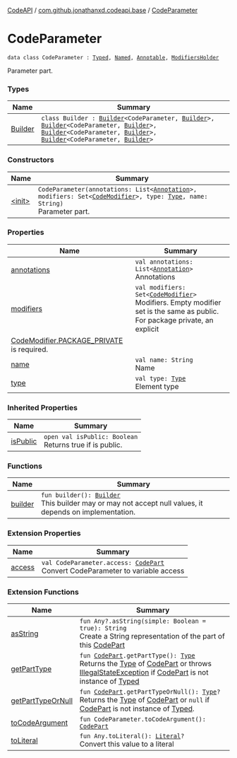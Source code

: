 [CodeAPI](../../index.md) / [com.github.jonathanxd.codeapi.base](../index.md) / [CodeParameter](.)

# CodeParameter

`data class CodeParameter : `[`Typed`](../-typed/index.md)`, `[`Named`](../-named/index.md)`, `[`Annotable`](../-annotable/index.md)`, `[`ModifiersHolder`](../-modifiers-holder/index.md)

Parameter part.

### Types

| Name | Summary |
|---|---|
| [Builder](-builder/index.md) | `class Builder : `[`Builder`](../-named/-builder/index.md)`<CodeParameter, `[`Builder`](-builder/index.md)`>, `[`Builder`](../-typed/-builder/index.md)`<CodeParameter, `[`Builder`](-builder/index.md)`>, `[`Builder`](../-annotable/-builder/index.md)`<CodeParameter, `[`Builder`](-builder/index.md)`>, `[`Builder`](../-modifiers-holder/-builder/index.md)`<CodeParameter, `[`Builder`](-builder/index.md)`>` |

### Constructors

| Name | Summary |
|---|---|
| [&lt;init&gt;](-init-.md) | `CodeParameter(annotations: List<`[`Annotation`](../-annotation/index.md)`>, modifiers: Set<`[`CodeModifier`](../-code-modifier/index.md)`>, type: `[`Type`](http://docs.oracle.com/javase/6/docs/api/java/lang/reflect/Type.html)`, name: String)`<br>Parameter part. |

### Properties

| Name | Summary |
|---|---|
| [annotations](annotations.md) | `val annotations: List<`[`Annotation`](../-annotation/index.md)`>`<br>Annotations |
| [modifiers](modifiers.md) | `val modifiers: Set<`[`CodeModifier`](../-code-modifier/index.md)`>`<br>Modifiers. Empty modifier set is the same as public. For package private, an explicit
[CodeModifier.PACKAGE_PRIVATE](../-code-modifier/-p-a-c-k-a-g-e_-p-r-i-v-a-t-e.md) is required. |
| [name](name.md) | `val name: String`<br>Name |
| [type](type.md) | `val type: `[`Type`](http://docs.oracle.com/javase/6/docs/api/java/lang/reflect/Type.html)<br>Element type |

### Inherited Properties

| Name | Summary |
|---|---|
| [isPublic](../-modifiers-holder/is-public.md) | `open val isPublic: Boolean`<br>Returns true if is public. |

### Functions

| Name | Summary |
|---|---|
| [builder](builder.md) | `fun builder(): `[`Builder`](-builder/index.md)<br>This builder may or may not accept null values, it depends on implementation. |

### Extension Properties

| Name | Summary |
|---|---|
| [access](../../com.github.jonathanxd.codeapi.util.conversion/access.md) | `val CodeParameter.access: `[`CodePart`](../../com.github.jonathanxd.codeapi/-code-part/index.md)<br>Convert CodeParameter to variable access |

### Extension Functions

| Name | Summary |
|---|---|
| [asString](../../com.github.jonathanxd.codeapi.util/kotlin.-any/as-string.md) | `fun Any?.asString(simple: Boolean = true): String`<br>Create a String representation of the part of this [CodePart](../../com.github.jonathanxd.codeapi/-code-part/index.md) |
| [getPartType](../../com.github.jonathanxd.codeapi.util/get-part-type.md) | `fun `[`CodePart`](../../com.github.jonathanxd.codeapi/-code-part/index.md)`.getPartType(): `[`Type`](http://docs.oracle.com/javase/6/docs/api/java/lang/reflect/Type.html)<br>Returns the [Type](http://docs.oracle.com/javase/6/docs/api/java/lang/reflect/Type.html) of [CodePart](../../com.github.jonathanxd.codeapi/-code-part/index.md) or throws [IllegalStateException](http://docs.oracle.com/javase/6/docs/api/java/lang/IllegalStateException.html) if [CodePart](../../com.github.jonathanxd.codeapi/-code-part/index.md) is not instance of [Typed](../-typed/index.md) |
| [getPartTypeOrNull](../../com.github.jonathanxd.codeapi.util/get-part-type-or-null.md) | `fun `[`CodePart`](../../com.github.jonathanxd.codeapi/-code-part/index.md)`.getPartTypeOrNull(): `[`Type`](http://docs.oracle.com/javase/6/docs/api/java/lang/reflect/Type.html)`?`<br>Returns the [Type](http://docs.oracle.com/javase/6/docs/api/java/lang/reflect/Type.html) of [CodePart](../../com.github.jonathanxd.codeapi/-code-part/index.md) or `null` if [CodePart](../../com.github.jonathanxd.codeapi/-code-part/index.md) is not instance of [Typed](../-typed/index.md). |
| [toCodeArgument](../../com.github.jonathanxd.codeapi.util.conversion/to-code-argument.md) | `fun CodeParameter.toCodeArgument(): `[`CodePart`](../../com.github.jonathanxd.codeapi/-code-part/index.md) |
| [toLiteral](../../com.github.jonathanxd.codeapi.util.conversion/kotlin.-any/to-literal.md) | `fun Any.toLiteral(): `[`Literal`](../../com.github.jonathanxd.codeapi.literal/-literal/index.md)`?`<br>Convert this value to a literal |
